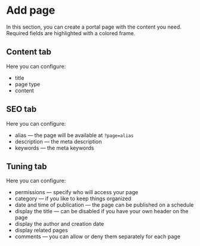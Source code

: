 # Add page
In this section, you can create a portal page with the content you need. Required fields are highlighted with a colored frame.

## Content tab
Here you can configure:
* title
* page type
* content

## SEO tab
Here you can configure:
* alias — the page will be available at `?page=alias`
* description — the meta description
* keywords — the meta keywords

## Tuning tab
Here you can configure:
* permissions — specify who will access your page
* category — if you like to keep things organized
* date and time of publication — the page can be published on a schedule
* display the title — can be disabled if you have your own header on the page
* display the author and creation date
* display related pages
* comments — you can allow or deny them separately for each page
